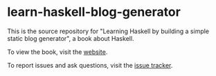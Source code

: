 # learn-haskell-blog-generator

This is the source repository for
"Learning Haskell by building a simple static blog generator",
a book about Haskell.

To view the book, visit the [website](https://soupi.github.io/learn-haskell-blog-generator).

To report issues and ask questions,
visit the [issue tracker](https://github.com/soupi/learn-haskell-blog-generator/issues).
